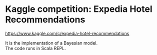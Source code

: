 <h1>Kaggle competition: Expedia Hotel Recommendations</h1>
<a href="https://www.kaggle.com/c/expedia-hotel-recommendations">https://www.kaggle.com/c/expedia-hotel-recommendations</a>
<p>
It is the implementation of a Bayesian model.<br>
The code runs in Scala REPL.
</p>
